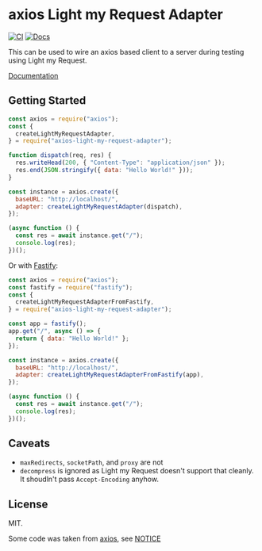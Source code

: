 # axios Light my Request Adapter

[![CI](https://github.com/segevfiner/axios-light-my-request-adapter/actions/workflows/ci.yml/badge.svg)](https://github.com/segevfiner/axios-light-my-request-adapter/actions/workflows/ci.yml)
[![Docs](https://github.com/segevfiner/axios-light-my-request-adapter/actions/workflows/docs.yml/badge.svg)](https://segevfiner.github.io/axios-light-my-request-adapter/)

This can be used to wire an axios based client to a server during testing using Light my Request.

[Documentation](https://segevfiner.github.io/axios-light-my-request-adapter/)

## Getting Started

```js
const axios = require("axios");
const {
  createLightMyRequestAdapter,
} = require("axios-light-my-request-adapter");

function dispatch(req, res) {
  res.writeHead(200, { "Content-Type": "application/json" });
  res.end(JSON.stringify({ data: "Hello World!" }));
}

const instance = axios.create({
  baseURL: "http://localhost/",
  adapter: createLightMyRequestAdapter(dispatch),
});

(async function () {
  const res = await instance.get("/");
  console.log(res);
})();
```

Or with [Fastify](https://www.fastify.io/):

```js
const axios = require("axios");
const fastify = require("fastify");
const {
  createLightMyRequestAdapterFromFastify,
} = require("axios-light-my-request-adapter");

const app = fastify();
app.get("/", async () => {
  return { data: "Hello World!" };
});

const instance = axios.create({
  baseURL: "http://localhost/",
  adapter: createLightMyRequestAdapterFromFastify(app),
});

(async function () {
  const res = await instance.get("/");
  console.log(res);
})();
```

## Caveats

- `maxRedirects`, `socketPath`, and `proxy` are not
- `decompress` is ignored as Light my Request doesn't support that cleanly. It shoudln't pass
  `Accept-Encoding` anyhow.

## License

MIT.

Some code was taken from [axios](https://github.com/axios/axios), see [NOTICE](NOTICE)
